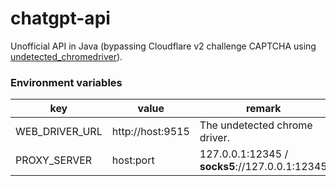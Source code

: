 # chatgpt-api

Unofficial API in Java (bypassing Cloudflare v2 challenge CAPTCHA
using [undetected_chromedriver](https://github.com/ultrafunkamsterdam/undetected-chromedriver)).

### Environment variables

| key            | value            | remark                                         |
|----------------|------------------|------------------------------------------------|
| WEB_DRIVER_URL | http://host:9515 | The undetected chrome driver.                  |
| PROXY_SERVER   | host:port        | 127.0.0.1:12345 / **socks5**://127.0.0.1:12345 |